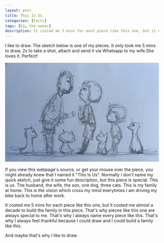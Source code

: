 ```yaml
---
layout: post
title: This Is Us
categories: [facts]
tags: [b3, the owner]
description: It costed me 5 mins for each piece like this one, but it costed me almost a decade to build the family in this piece.
---
```



I like to draw. The sketch below is one of my pieces. It only took me 5 mins to draw, 2s to take a shot, attach and send it via Whatsapp to my wife.She loves it. Perfect!

![This Is Us](/public/uploads/images/2016-01-20-this-is-us.jpg "This Is Us")

If you view this webpage's source, or get your mouse over the piece, you might already knew that I named it "This Is Us". Normally I don't name my quick sketch, just give it some fun description, but this piece is special. This is us. The husband, the wife, the son, one dog, three cats. This is my family at home. This is the vision which cross my mind everytimes I am driving my bike back to home after work.

It costed me 5 mins for each piece like this one, but it costed me almost a decade to build the family in this piece. That's why pieces like this one are always special to me. That's why I always name every piece like this. That's why I always feel thankful because I could draw and I could build a family like this.

And maybe that's why I like to draw.